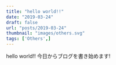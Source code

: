 ```yaml
---
title: "hello world!!"
date: "2019-03-24"
draft: false
url: "posts/2019-03-24"
thumbnail: "images/others.svg"
tags: ['Others',]
---
```



hello world!!
今日からブログを書き始めます!
